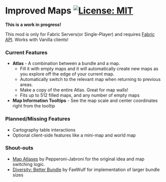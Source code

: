 # Improved Maps [![License: MIT](https://img.shields.io/badge/License-MIT-yellow.svg)](https://opensource.org/licenses/MIT)

**This is a work in progress!**

This mod is only for Fabric Servers(or Single-Player) and requires [Fabric API](https://modrinth.com/mod/fabric-api). Works with Vanilla clients!

### Current Features
- **Atlas** - A combination between a bundle and a map. 
  - Fill it with empty maps and it will automatically create new maps as you explore off the edge of your current map. 
  - Automatically switch to the relevant map when returning to previous areas.
  - Make a copy of the entire Atlas. Great for map walls!
  - Fits up to 512 filled maps, and any number of empty maps
- **Map Information Tooltips** - See the map scale and center coordinates right from the tooltip

### Planned/Missing Features
- Cartography table interactions
- Optional client-side features like a mini-map and world map

### Shout-outs
- [Map Atlases](https://modrinth.com/mod/map-atlases) by Pepperoni-Jabroni for the original idea and map switching logic.
- [Diversity: Better Bundle](https://modrinth.com/mod/diversity-better-bundle) by FaeWulf for implementation of larger bundle sizes
